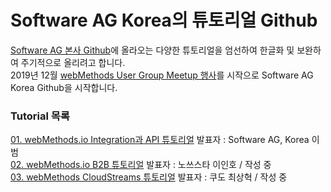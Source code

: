 # Software AG Korea의 튜토리얼 Github
  
  
[Software AG 본사 Github](https://github.com/SoftwareAG)에 올라오는 다양한 튜토리얼을 엄선하여 한글화 및 보완하여 주기적으로 올리려고 합니다.  
2019년 12월 [webMethods User Group Meetup 행사](https://github.com/SoftwareAG-Korea/tutorials/blob/master/wM-UserGroup/Dec-2019/README.md)를 시작으로 Software AG Korea Github을 시작합니다.  
  
  
### Tutorial 목록  
[01. webMethods.io Integration과 API 튜토리얼](https://github.com/SoftwareAG-Korea/tutorials/blob/master/wM-UserGroup/Dec-2019/README.md) 발표자 : Software AG, Korea 이범  
[02. webMethods.io B2B 튜토리얼](https://github.com/SoftwareAG-Korea/tutorials/blob/master/wM-UserGroup/Dec-2019/README-B2B.md) 발표자 : 노쓰스타 이인호 / 작성 중  
[03. webMethods CloudStreams 튜토리얼](https://github.com/SoftwareAG-Korea/tutorials/blob/master/wM-UserGroup/Dec-2019/README-CloudStreams.md) 발표자 : 쿠도 최상혁 / 작성 중  
  
  
  
